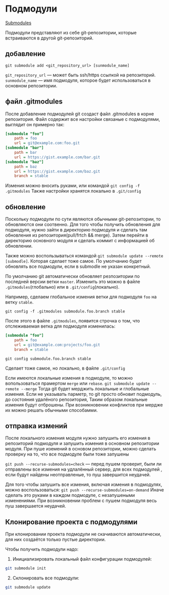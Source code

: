# Подмодули

[Submodules](https://git-scm.com/book/en/v2/Git-Tools-Submodules)

Подмодули представляют из себе git-репозитории, которые встраиваются в другой git-репозиторий.

## добавление

`git submodule add <git_repository_url> [sunmodule_name]`

`git_repository_url` — может быть ssh/https ссылкой на репозиторий.
`sunmodule_name` — имя подмодуля, которое будет использоваться в основном репозитории.

## файл .gitmodules

После добавление подмодулей git создаст файл .gitmodules в корне репозитория.
Файл содержит все настройки связаные с подмодулями, выглядит он примерно так:

```ini
[submodule "foo"]
	path = foo
	url = git@example.com:foo.git
[submodule "bar"]
	path = bar
	url = https://gist.example.com/bar.git
[submodule "baz"]
	path = baz
	url = https://gist.example.com/baz.git
    branch = stable
```
Измения можно вносить руками, или командой `git config -f .gitmodules`
Также настройки хранятся локально в `.git/config`

## обновление

Поскольку подмодули по сути являются обычными git-репозитории, то обновляются они соотвенно. 
Для того чтобы получить обновления для подмодуля, нужно зайти в директорию подмодуля и сделать там обновления из репозитория(pull/frtch && merge).
Затем перейти в директорию основного модуля и сделать коммит с информацией об обновлении.

Также можно воспользываться командой `git submodule update --remote [submodle]`. Которая сделает тоже самое.
По умолчанию будет обновлять все подмодули, если в submodle не указан конкретный.

По умолчанию git автоматически обновляет резпозитории по последней версии ветки `master`.
Изменить это можно в файле `.gitmodules`(глобально) или в `.git/config`(локально). 

Например, сделаем глобальное измения ветки для подмодуля `foo` на ветку `stable`.

`git config -f .gitmodules submodule.foo.branch stable`

После этого в файле `.gitmodules`, появится строчка о том, что отслеживаемая ветка для подмодуля изменилась:
```ini
[submodule "foo"]
	path = foo
	url = git@example.com:projects/foo.git
    branch = stable
```

`git config submodule.foo.branch stable`

Сделает тоже самое, но локально, в файле `.git/config`

Если имеются локальные измения в подмодуле, то можно вопользоваться прамертом `merge` или `rebase`.
`git submodule update --remote --merge`
Тогда git будет мерджить локальные и глобальные измения.
Если не указывать парметр, то git просто обновит подмодуль, до состояния удалёного репозитория,
Таким образом локальные измения будут отброшены.
При возникновении конфликтов при мердже их можно решать обычными способамми.


## отправка измений

После локального измения модуля нужно запушить его измения в репозиторий подмодуля и запушить измения в основном репозитории модуля.
При пуше иземений в основом репозитории, можно сделать проверку на то, что все подмодуле были тоже запушены

`git push --recurse-submodules=check` — перед пушем проверит, были ли отправлены все измения на удлалённый сервер, для всех подмодулей
, если будут найдены неотправленые, то пуш завершится неудачей.

Для того чтобы запушить все измения, включая измения в подмодулях, можно воспользоваться:
`git push --recurse-submodules=on-demand`
Иначе сделать это руками в каждом подмодуле, с незапушеными изменениями.
При возникновении проблем с пушем подмодуля весь пуш завершается неудачей.

## Клонирование проекта с подмодулями

При клонировании проекта подмодули не скачиваются автоматически, для них создаётся только пустые директории.

Чтобы получить подмодули надо:
1. Инициализировать локальный файл конфигурации подмодулей:
```bash
git submodule init
```
2. Склонировать все подмодули:
```bash
git submodule update
```
